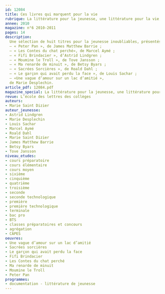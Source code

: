 ```yaml
---
id: 12084
title: Ces livres qui marquent pour la vie
rubrique: La littérature pour la jeunesse, une littérature pour la vie,
annee: 2010
magazine: n°6 2010-2011
pages: 14
description: 
  Une sélection de huit titres pour la jeunesse inoubliables, présentés par Marie Saint-Dizier – 
  – « Peter Pan », de James Matthew Barrie ;
  – « Les Contes du chat perché», de Marcel Aymé ;
  – « Fifi Brindacier », d’Astrid Lindgren ;
  – « Moumine le Troll », de Tove Jansson ;
  – « Ma renarde de minuit », de Betsy Byars ;
  – « Sacrées Sorcières », de Roald Dahl ;
  – « Le garçon qui avait perdu la face », de Louis Sachar ;
  – «Une vague d’amour sur un lac d’amitié »,
  de Marie Desplechin.
article_pdf: 12084.pdf
magazine_special: La littérature pour la jeunesse, une littérature pour la vie 
revue: L’école des lettres des collèges
auteurs:
- Marie Saint Dizier
auteur_jeunesse:
- Astrid Lindgren
- Marie Desplechin
- Louis Sachar
- Marcel Aymé
- Roald Dahl
- Marie Saint Dizier
- James Matthew Barrie
- Betsy Byars
- Tove Jansson
niveau_etudes:
- cours préparatoire
- cours élémentaire
- cours moyen
- sixième
- cinquième
- quatrième
- troisième
- seconde
- seconde technologique
- première
- première technologique
- terminale
- bac pro
- BTS
- classes préparatoires et concours
- agrégation
- CAPES
oeuvres:
- Une vague d’amour sur un lac d’amitié
- Sacrées sorcières
- Le garçon qui avait perdu la face
- Fifi Brindacier
- Les Contes du chat perché
- Ma renarde de minuit
- Moumine le Troll
- Peter Pan
programmes:
- documentation - littérature de jeunesse
---
```

